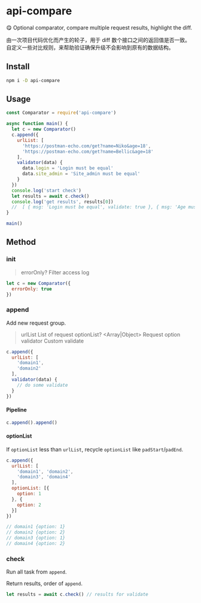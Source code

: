 # api-compare

:yum: Optional comparator, compare multiple request results, highlight the diff.

由一次项目代码优化而产生的轮子，用于 diff 数个接口之间的返回值是否一致。  
自定义一些对比规则，来帮助验证确保升级不会影响到原有的数据结构。

## Install

```bash
npm i -D api-compare
```

## Usage

```javascript
const Comparator = require('api-compare')

async function main() {
  let c = new Comparator()
  c.append({
    urlList: [
      'https://postman-echo.com/get?name=Niko&age=18',
      'https://postman-echo.com/get?name=Bellic&age=18'
    ],
    validator(data) {
      data.login = 'Login must be equal'
      data.site_admin = 'Site_admin must be equal'
    }
  })
  console.log('start check')
  let results = await c.check()
  console.log('get results', results[0]) 
  //  [ { msg: 'Login must be equal', validate: true }, { msg: 'Age must be equal', validate: false } ]
}

main()
```

## Method

### init

> errorOnly? <Boolean>  Filter access log

```javascript
let c = new Comparator({
  errorOnly: true
})
```

### append

Add new request group.

> urlList     <Array>        List of request
> optionList? <Array|Object> Request option
> validator   <Function>     Custom validate

```javascript
c.append({
  urlList: [
    'domain1',
    'domain2'
  ],
  validator(data) {
    // do some validate
  }
})
```

#### Pipeline

```javascript
c.append().append()
```

#### optionList

If `optionList` less than `urlList`, recycle `optionList` like `padStart`/`padEnd`.

```javascript
c.append({
  urlList: [
    'domain1', 'domain2',
    'domain3', 'domain4'
  ],
  optionList: [{
    option: 1
  }, {
    option: 2
  }]
})

// domain1 {option: 1}
// domain2 {option: 2}
// domain3 {option: 1}
// domain4 {option: 2}
```

### check

Run all task from `append`.

Return results, order of `append`.

```javascript
let results = await c.check() // results for validate
```